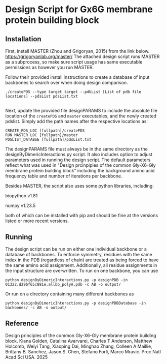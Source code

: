 # Design Script for Gx6G membrane protein building block

## Installation
First, install MASTER (Zhou and Grigoryan, 2015) from the link below. 
https://grigoryanlab.org/master/
The attached design script runs MASTER as a subprocess, so make sure script usage has same executable permissions as however you run MASTER. 

Follow their provided install instructions to create a database of input backbones to search over when doing design comparison.
```
./createPDS --type target target --pdbList [List of pdb file locations] --pdsList pdsList.txt
```

## 
Next, update the provided file designPARAMS to include the absolute file location of the ```createPDS``` and ```master``` executables, and the newly created pdslist. Simply add the path names after the respective locations as:
```
CREATE_PDS_LOC [fullpath]/createPDS
RUN_MASTER_LOC [fullpath]/master
PDSLIST_DATABSE [fullpath]/pdsList.txt
```

The designPARAMS file must always be in the same directory as the designByDimericInteractions.py script. It also includes option to adjust parameters used in running the design script. The default parameters reflect what was used in "Design prcinpiples of the common Gly-X6-Gly membrane protein building block" including the background amino acid frequency table and number of iterations per backbone.

Besides MASTER, the script also uses some python libraries, including: 

biopython v1.81

numpy v1.23.5

both of which can be installed with pip and should be fine at the versions listed or more recent versions. 

## Running

The design script can be run on either one individual backbone or a database of backbones. To enforce symmetry, residues with the same index in the PDB (regardless of chain) are treated as being forced to have the same amino acid assignment. Additionally, all residue assignments in the input structure are overwritten. To run on one backbone, you can use
```
python designByDimericInteractions.py -p designPDB -in 01322.d29bf65c881e.allbb_polyA.pdb -c AB -o output/
```

Or run on a directory containing many different backbones as
```
python designByDimericInteractions.py -p designPDBDatabase -in backbones/ -c AB -o output/
```

## Reference
Design principles of the common Gly-X6-Gly membrane protein building block. Kiana Golden, Catalina Avarvarei, Charles T Anderson, Matthew Holcomb, Weiyi Tang, Xiaoping Dai, Minghao Zhang, Colleen A Maillie, Brittany B. Sanchez, Jason S. Chen, Stefano Forli, Marco Mravic. Proc Natl Acad Sci USA. 2025



